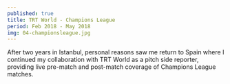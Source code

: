 ```yaml
---
published: true
title: TRT World - Champions League
period: Feb 2018 - May 2018
img: 04-championsleague.jpg
---
```

After two years in Istanbul, personal reasons saw me return to Spain where I continued my collaboration with TRT World as a pitch side reporter, providing live pre-match and post-match coverage of Champions League matches.